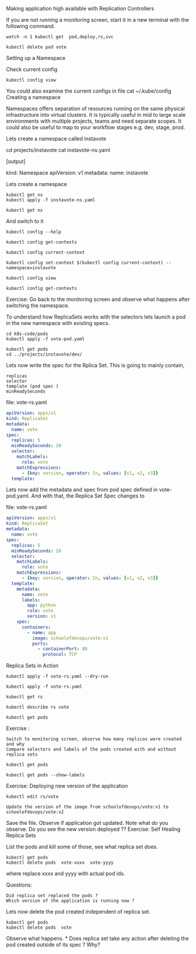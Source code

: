 
Making application high available with Replication Controllers

If you are not running a monitoring screen, start it in a new terminal with the following command.
```
watch -n 1 kubectl get  pod,deploy,rs,svc

kubectl delete pod vote
```
Setting up a Namespace

Check current config

```
kubectl config view
```
You could also examine the current configs in file cat ~/.kube/config
Creating a namespace

Namespaces offers separation of resources running on the same physical infrastructure into virtual clusters. It is typically useful in mid to large scale environments with multiple projects, teams and need separate scopes. It could also be useful to map to your workflow stages e.g. dev, stage, prod.

Lets create a namespace called instavote

cd projects/instavote
cat instavote-ns.yaml

[output]

kind: Namespace
apiVersion: v1
metadata:
  name: instavote

Lets create a namespace
```
kubectl get ns
kubectl apply -f instavote-ns.yaml

kubectl get ns
```
And switch to it
```
kubectl config --help

kubectl config get-contexts

kubectl config current-context

kubectl config set-context $(kubectl config current-context) --namespace=instavote

kubectl config view

kubectl config get-contexts
```
Exercise: Go back to the monitoring screen and observe what happens after switching the namespace.

To understand how ReplicaSets works with the selectors lets launch a pod in the new namespace with existing specs.
```
cd k8s-code/pods
kubectl apply -f vote-pod.yaml
```
```
kubectl get pods
cd ../projects/instavote/dev/
```
Lets now write the spec for the Rplica Set. This is going to mainly contain,

    replicas
    selector
    template (pod spec )
    minReadySeconds

file: vote-rs.yaml
```yaml
apiVersion: apps/v1
kind: ReplicaSet
metadata:
  name: vote
spec:
  replicas: 5
  minReadySeconds: 20
  selector:
    matchLabels:
      role: vote
    matchExpressions:
      - {key: version, operator: In, values: [v1, v2, v3]}
  template:
```
Lets now add the metadata and spec from pod spec defined in vote-pod.yaml. And with that, the Replica Set Spec changes to

file: vote-rs.yaml
```yaml
apiVersion: apps/v1
kind: ReplicaSet
metadata:
  name: vote
spec:
  replicas: 5
  minReadySeconds: 20
  selector:
    matchLabels:
      role: vote
    matchExpressions:
      - {key: version, operator: In, values: [v1, v2, v3]}
  template:
    metadata:
      name: vote
      labels:
        app: python
        role: vote
        version: v1
    spec:
      containers:
        - name: app
          image: schoolofdevops/vote:v1
          ports:
            - containerPort: 80
              protocol: TCP
```
Replica Sets in Action
```
kubectl apply -f vote-rs.yaml --dry-run

kubectl apply -f vote-rs.yaml

kubectl get rs

kubectl describe rs vote

kubectl get pods
```

Exercise :

    Switch to monitoring screen, observe how many replicas were created and why
    Compare selectors and labels of the pods created with and without replica sets
```
kubectl get pods

kubectl get pods --show-labels
```
Exercise: Deploying new version of the application
```
kubectl edit rs/vote

Update the version of the image from schoolofdevops/vote:v1 to schoolofdevops/vote:v2
```
Save the file. Observe if application got updated. Note what do you observe. Do you see the new version deployed ??
Exercise: Self Healing Replica Sets

List the pods and kill some of those, see what replica set does.
```
kubectl get pods
kubectl delete pods  vote-xxxx  vote-yyyy
```
where replace xxxx and yyyy with actual pod ids.

Questions:

    Did replica set replaced the pods ?
    Which version of the application is running now ?

Lets now delete the pod created independent of replica set.
```
kubectl get pods
kubectl delete pods  vote
```
Observe what happens. * Does replica set take any action after deleting the pod created outside of its spec ? Why?
